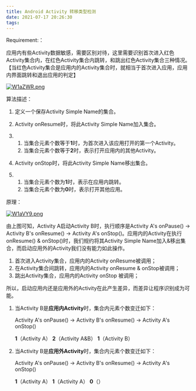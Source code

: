 ```yaml
---
title: Android Activity 转移类型检测
date: 2021-07-17 20:26:30
tags:
---
```


Requirement:：

应用内有些Activity数据敏感，需要区别对待，这里需要识别首次进入红色Activity集合内，在红色Activity集合内跳转，和跳出红色Activity集合三种情况。【当红色Activity集合是应用内的Activity集合时，就相当于首次进入应用，应用内界面跳转和退出应用的判定】

[![W1aZWR.png](https://z3.ax1x.com/2021/07/17/W1aZWR.png)](https://imgtu.com/i/W1aZWR)

算法描述：

1. 定义一个保存Activity Simple Name的集合。

2. Activity onResume时，将此Activity Simple Name加入集合。

3. 1. 当集合元素个数等于**1**时，为首次进入该应用打开的第一个Activity。
   2. 当集合元素个数等于**2**时，表示打开应用内的其他Activity。

4. Activity onStop时，将此Activity Simple Name移出集合。

5. 1. 当集合元素个数为**1**时，表示在应用内跳转。
   2. 当集合元素个数为**0**时，表示打开其他应用。



原理：

[![W1aVY9.png](https://z3.ax1x.com/2021/07/17/W1aVY9.png)](https://imgtu.com/i/W1aVY9)



由上图可知，Activity A启动Activity B时，执行顺序是Activity A's onPause() -> Activity B's onResume() -> Activity A's onStop()。应用内的Activity在执行 onResume() & onStop()时，我们规约将其Activity Simple Name加入&移出集合，而启动应用外的Activity我们没有能力如此操作。

1. 首次进入Activity集合，应用内的Activity onResume被调用；
2. 在Activity集合间跳转，应用内的Activity onResume & onStop被调用；
3. 跳出Activity集合，应用内的Activity onStop 被调用；



所以，启动应用内还是应用外的Activity在此产生差异，而差异让程序识别成为可能。

1. 当Activity B是**应用内Activity**时，集合内元素个数变迁如下：

   Activity A's onPause() -> Activity B's onResume() -> Activity A's onStop()

   **1**（Activity A）         **2**（Activity A&B）        **1**（Activity B）

2. 当Activity B是**应用外Activity**时，集合内元素个数变迁如下：

   Activity A's onPause() -> Activity B's onResume() -> Activity A's onStop()

   **1**（Activity A）         **1**（Activity A）              **0**（）
